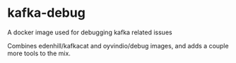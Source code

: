 # kafka-debug
A docker image used for debugging kafka related issues

Combines edenhill/kafkacat and oyvindio/debug images, and adds a couple more tools to the mix.
